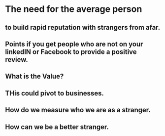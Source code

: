 # The need for the average person 

## to build rapid reputation with strangers from afar.

## Points if you get people who are not on your linkedIN or Facebook to provide a positive review.

## What is the Value?

## THis could pivot to businesses.

## How do we measure who we are as a stranger.

## How can we be a better stranger.
